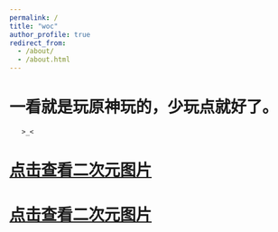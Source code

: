 ```yaml
---
permalink: /
title: "woc"
author_profile: true
redirect_from: 
  - /about/
  - /about.html
---
```


一看就是**玩原神玩的**，少玩点就好了。
======
       >_<
[点击查看二次元图片](https://s21.ax1x.com/2024/12/09/pAHmnC8.png)
======
[点击查看二次元图片](https://s21.ax1x.com/2024/12/09/pAHmu8S.png)
======
